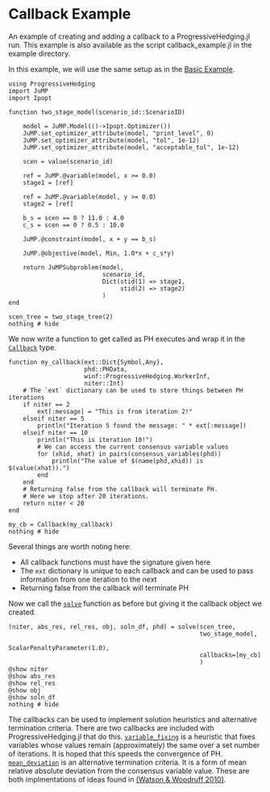 # Callback Example

An example of creating and adding a callback to a ProgressiveHedging.jl run. This example is also available as the script callback_example.jl in the example directory.

In this example, we will use the same setup as in the [Basic Example](@ref).

```@example callback
using ProgressiveHedging
import JuMP
import Ipopt

function two_stage_model(scenario_id::ScenarioID)

    model = JuMP.Model(()->Ipopt.Optimizer())
    JuMP.set_optimizer_attribute(model, "print_level", 0)
    JuMP.set_optimizer_attribute(model, "tol", 1e-12)
    JuMP.set_optimizer_attribute(model, "acceptable_tol", 1e-12)

    scen = value(scenario_id)

    ref = JuMP.@variable(model, x >= 0.0)
    stage1 = [ref]

    ref = JuMP.@variable(model, y >= 0.0)
    stage2 = [ref]

    b_s = scen == 0 ? 11.0 : 4.0
    c_s = scen == 0 ? 0.5 : 10.0

    JuMP.@constraint(model, x + y == b_s)

    JuMP.@objective(model, Min, 1.0*x + c_s*y)

    return JuMPSubproblem(model,
                          scenario_id,
                          Dict(stid(1) => stage1,
                               stid(2) => stage2)
                          )
end

scen_tree = two_stage_tree(2)
nothing # hide
```

We now write a function to get called as PH executes and wrap it in the [`Callback`](@ref) type.

```@example callback
function my_callback(ext::Dict{Symbol,Any},
                     phd::PHData,
                     winf::ProgressiveHedging.WorkerInf,
                     niter::Int)
    # The `ext` dictionary can be used to store things between PH iterations
    if niter == 2
        ext[:message] = "This is from iteration 2!"
    elseif niter == 5
        println("Iteration 5 found the message: " * ext[:message])
    elseif niter == 10
        println("This is iteration 10!")
        # We can access the current consensus variable values
        for (xhid, xhat) in pairs(consensus_variables(phd))
            println("The value of $(name(phd,xhid)) is $(value(xhat)).")
        end
    end
    # Returning false from the callback will terminate PH.
    # Here we stop after 20 iterations.
    return niter < 20
end

my_cb = Callback(my_callback)
nothing # hide
```

Several things are worth noting here:
* All callback functions must have the signature given here
* The `ext` dictionary is unique to each callback and can be used to pass information from one iteration to the next
* Returning false from the callback will terminate PH

Now we call the [`solve`](@ref) function as before but giving it the callback object we created.

```@example callback
(niter, abs_res, rel_res, obj, soln_df, phd) = solve(scen_tree,
                                                     two_stage_model,
                                                     ScalarPenaltyParameter(1.0),
                                                     callbacks=[my_cb]
                                                     )
@show niter
@show abs_res
@show rel_res
@show obj
@show soln_df
nothing # hide
```

The callbacks can be used to implement solution heuristics and alternative termination criteria.  There are two callbacks are included with ProgressiveHedging.jl that do this.  [`variable_fixing`](@ref) is a heuristic that fixes variables whose values remain (approximately) the same over a set number of iterations. It is hoped that this speeds the convergence of PH. [`mean_deviation`](@ref) is an alternative termination criteria. It is a form of mean relative absolute deviation from the consensus variable value. These are both implmentations of ideas found in [(Watson & Woodruff 2010)](https://link.springer.com/article/10.1007/s10287-010-0125-4).
